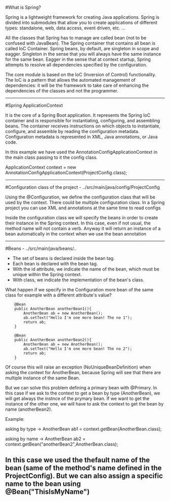 #What is Spring?


Spring is a lightweight framework for creating Java applications. 
Spring is divided into submodules that allow you to create applications of different types: standalone, web, data access, event driven, etc. ... 

All the classes that Spring has to manage are called bean (not to be confused with JavaBean). 
The Spring container that contains all bean is called IoC Container. Spring beans, by default, are singleton in scope and eagger. 
Singleton in the sense that you will always have the same instance for the same bean. Eagger in the sense that at context startup, 
Spring attempts to resolve all dependencies specified by the configuration.

The core module is based on the IoC (Inversion of Control) functionality.
The IoC is a pattern that allows the automated management of dependencies: it will be the framework to take care of enhancing the dependencies 
of the classes and not the programmer.


-------------------------------------------------------------------------------------------------------------------------------------------------------------

#Spring ApplicationContext

It is the core of a Spring Boot application. It represents the Spring IoC container and is responsible for instantiating, configuring, and assembling beans. 
The container receives instructions on which objects to instantiate, configure, and assemble by reading the configuration metadata. 
Configuration metadata is represented in XML, Java annotations, or Java code.

In this example we have used the AnnotationConfigApplicationContext in the main class passing to it the config class.

ApplicationContext context = new AnnotationConfigApplicationContext(ProjectConfig.class);

-------------------------------------------------------------------------------------------------------------------------------------------------------------

#Configuration class of the project - ../src/main/java/config/ProjectConfig

Using the @Configuration, we define the configuration class that will be used by the context. There could be multiple configuration class.
In a Spring project you can use XML and annotations at the same time to read configs

Inside the configuration class we will specify the beans in order to create their instance in the Spring context. In this case, even if not usual, the method 
name will not contain a verb. Anyway it will return an instance of a bean automatically in the context when we use the bean annotation

-------------------------------------------------------------------------------------------------------------------------------------------------------------

#Beans	- ../src/main/java/beans/..

- The set of beans is declared inside the bean tag.
- Each bean is declared with the bean tag.
- With the id attribute, we indicate the name of the bean, which must be unique within the Spring context.
- With class, we indicate the implementation of the bean's class.

What happen if we specify in the Configuration  more bean of the same class for example with a different attribute's value?

        @Bean
        public AnotherBean anotherBean1(){
            AnotherBean ab = new AnotherBean();
            ab.setText("Hello I'm one more bean! The no 1");
            return ab;
        }

        @Bean
        public AnotherBean anotherBean2(){
            AnotherBean ab = new AnotherBean();
            ab.setText("Hello I'm one more bean! The no 2");
            return ab;
        }

Of course this will raise an exception (NoUniqueBeanDefinition) when asking the context for AnotherBean, 
because Spring will see that there are multiple instance of the same Bean.

But we can solve this problem defining a primary bean with @Primary.
In this case if we ask to the context to get a bean by type (AnotherBean), we will get always the instnce of the prymary bean.
If we want to get the instance of the other one, we will have to ask the context to get the bean by name (anotherBean2).

Example:

asking by type -> AnotherBean ab1 = context.getBean(AnotherBean.class);

asking by name -> AnotherBean ab2 = context.getBean("anotherBean2",AnotherBean.class);


In this case we used the thefault name of the bean (same of the method's name defined in the ProjectConfig).
But we can also assign a specific name to the bean using @Bean("ThisIsMyName")
-------------------------------------------------------------------------------------------------------------------------------------------------------------